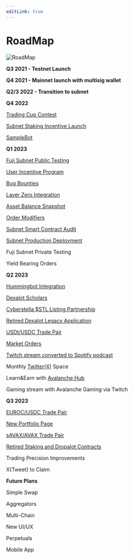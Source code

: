 ```yaml
---
editLink: true
---
```


# RoadMap

![RoadMap](/images/roadmap/roadmapheadlk.png)

**Q3 2021   - Testnet Launch**

**Q4 2021   - Mainnet launch with multisig wallet**

**Q2/3 2022 - Transition to subnet**

**Q4 2022**

[Trading Cup Contest](https://medium.com/dexalot/the-dexalot-trading-cup-8eb96aa72944)

[Subnet Staking Incentive Launch](https://medium.com/dexalot/dexalot-subnet-staking-incentive-launch-5d6c0772a24)

[SampleBot](https://medium.com/dexalot/dexalots-sample-bot-8c90408ed244)

**Q1 2023**

[Fuji Subnet Public Testing](https://medium.com/dexalot/the-dexalot-subnet-public-testing-4bea8bc80521)

[User Incentive Program](https://medium.com/dexalot/the-dexalot-incentive-program-1d55c869a6c0)

[Bug Bounties](https://medium.com/dexalot/dexalot-hackenproof-bug-bounty-4ebb2a85dec4)

[Layer Zero Integration](https://medium.com/dexalot/dexalot-x-layer-zero-52b1783c5af2)

[Asset Balance Snapshot](https://medium.com/dexalot/dexalots-asset-balance-snapshot-c2995c16c004)

[Order Modifiers](https://medium.com/dexalot/the-dexalot-subnet-order-modifiers-terms-b6cc9d5abab7)

[Subnet Smart Contract Audit](https://github.com/Dexalot/contracts/tree/main/audits)

[Subnet Production Deployment](https://medium.com/dexalot/the-dexalot-subnet-guide-39b71d9788ae)

Fuji Subnet Private Testing

Yield Bearing Orders

**Q2 2023**

[Hummingbot Integration](https://medium.com/dexalot/dexalot-hummingbot-stepping-stones-part-iv-bd907958cc45)

[Dexalot Scholars](https://medium.com/dexalot/dexalot-scholars-c280a8157fa1)

[Cyberstella $STL Listing Partnership](https://medium.com/dexalot/dexalot-x-cyberstella-a069d63b6f7e)

[Retired Dexalot Legacy Application](https://medium.com/dexalot/dexalot-single-chain-sunset-schedule-847f47091598)

[USDt/USDC Trade Pair](https://medium.com/dexalot/dexalot-usdt-usdc-trading-1ff7478aab67)

[Market Orders](https://medium.com/dexalot/dexalot-market-orders-1d05d0cc1239)

[Twitch stream converted to Spotify podcast](https://open.spotify.com/show/16T3rS6OD81K0SQDyllXwo)

Monthly [Twitter(X)](https://twitter.com/dexalot) Space

Learn&Earn with [Avalanche Hub](https://avalanche-hub.com/)

Gaming stream with Avalanche Gaming via Twitch


**Q3 2023**

[EUROC/USDC Trade Pair](https://medium.com/dexalot/dexalot-euroc-usdc-trading-5627508ead11)

[New Portfolio Page](https://twitter.com/dexalot/status/1678771851122843659)

[sAVAX/AVAX Trade Pair](https://medium.com/dexalot/dexalot-savax-avax-trading-799657c34a15)

[Retired Staking and Dropalot Contracts](https://medium.com/dexalot/how-to-remove-alot-from-dexalots-staking-contracts-e949260d7500)

Trading Precision Improvements

X(Tweet) to Claim


**Future Plans**

Simple Swap

Aggregators

Multi-Chain

New UI/UX

Perpetuals

Mobile App

